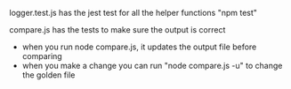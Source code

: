 logger.test.js has the jest test for all the helper functions
"npm test"

compare.js has the tests to make sure the output is correct
- when you run node compare.js, it updates the output file before comparing
- when you make a change you can run "node compare.js -u" to change the golden file